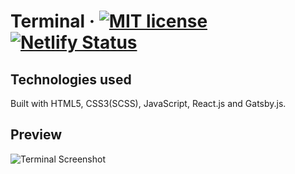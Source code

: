 # Terminal · [![MIT license](https://img.shields.io/badge/License-MIT-blue.svg)](https://lbesson.mit-license.org/) [![Netlify Status](https://api.netlify.com/api/v1/badges/a2cb2c42-141b-4475-b7db-675195eca40a/deploy-status)](https://app.netlify.com/sites/terminal-app/deploys)

## Technologies used

Built with HTML5, CSS3(SCSS), JavaScript, React.js and Gatsby.js.

## Preview

![Terminal Screenshot](https://i.imgur.com/7gAcl3x.png 'Terminal')
